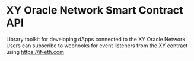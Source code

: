# XY Oracle Network Smart Contract API

Library toolkit for developing dApps connected to the XY Oracle Network. Users can subscribe to webhooks for event listeners from the XY contract using https://if-eth.com
